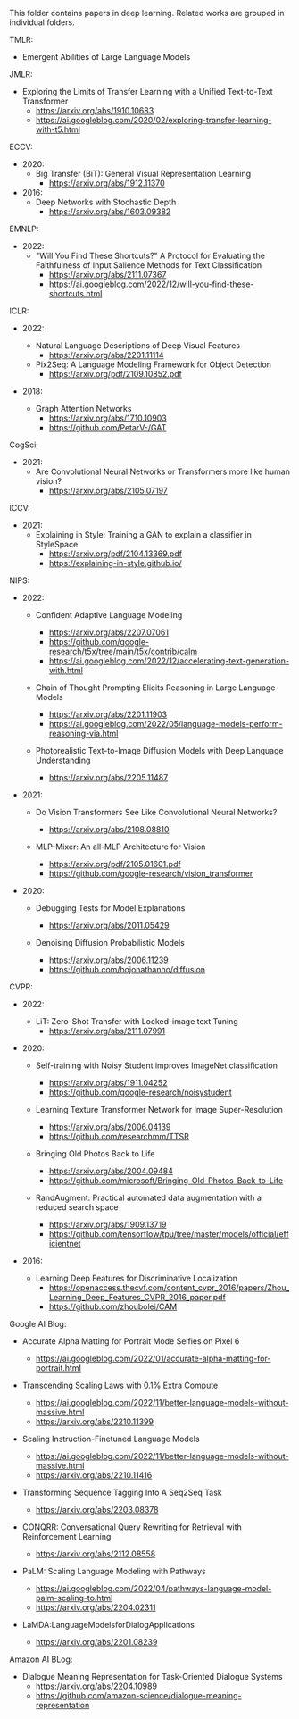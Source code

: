 This folder contains papers in deep learning.
Related works are grouped in individual folders.

TMLR:
-   Emergent Abilities of Large Language Models

JMLR:
-   Exploring the Limits of Transfer Learning with a Unified Text-to-Text Transformer
    -   https://arxiv.org/abs/1910.10683
    -   https://ai.googleblog.com/2020/02/exploring-transfer-learning-with-t5.html

ECCV:
-   2020:
    -   Big Transfer (BiT): General Visual Representation Learning
        -   https://arxiv.org/abs/1912.11370
-   2016:
    -   Deep Networks with Stochastic Depth
        -   https://arxiv.org/abs/1603.09382

EMNLP:
-   2022:
    -   "Will You Find These Shortcuts?" A Protocol for Evaluating the Faithfulness of Input Salience Methods for Text Classification
        -   https://arxiv.org/abs/2111.07367
        -   https://ai.googleblog.com/2022/12/will-you-find-these-shortcuts.html

ICLR:
-   2022:
    -   Natural Language Descriptions of Deep Visual Features
        - https://arxiv.org/abs/2201.11114
    -   Pix2Seq: A Language Modeling Framework for Object Detection
        -   https://arxiv.org/pdf/2109.10852.pdf

- 2018:
    - Graph Attention Networks
        - https://arxiv.org/abs/1710.10903
        - https://github.com/PetarV-/GAT

CogSci:
- 2021:
    - Are Convolutional Neural Networks or Transformers more like human vision?
        - https://arxiv.org/abs/2105.07197

ICCV:
- 2021:
    - Explaining in Style: Training a GAN to explain a classifier in StyleSpace
        - https://arxiv.org/pdf/2104.13369.pdf
        - https://explaining-in-style.github.io/

NIPS:
-   2022:
    -   Confident Adaptive Language Modeling
        -   https://arxiv.org/abs/2207.07061
        -   https://github.com/google-research/t5x/tree/main/t5x/contrib/calm
        -   https://ai.googleblog.com/2022/12/accelerating-text-generation-with.html

    -   Chain of Thought Prompting Elicits Reasoning in Large Language Models
        -   https://arxiv.org/abs/2201.11903
        -   https://ai.googleblog.com/2022/05/language-models-perform-reasoning-via.html

    -   Photorealistic Text-to-Image Diffusion Models with Deep Language Understanding
        -   https://arxiv.org/abs/2205.11487

- 2021:
    - Do Vision Transformers See Like Convolutional Neural Networks?
        - https://arxiv.org/abs/2108.08810

    - MLP-Mixer: An all-MLP Architecture for Vision
        - https://arxiv.org/pdf/2105.01601.pdf
        - https://github.com/google-research/vision_transformer

-   2020:
    -   Debugging Tests for Model Explanations
        -   https://arxiv.org/abs/2011.05429

    -   Denoising Diffusion Probabilistic Models
        -   https://arxiv.org/abs/2006.11239
        -   https://github.com/hojonathanho/diffusion

CVPR:
-   2022:
    -   LiT: Zero-Shot Transfer with Locked-image text Tuning
        -   https://arxiv.org/abs/2111.07991

- 2020:
    - Self-training with Noisy Student improves ImageNet classification
        - https://arxiv.org/abs/1911.04252
        - https://github.com/google-research/noisystudent

    - Learning Texture Transformer Network for Image Super-Resolution
        - https://arxiv.org/abs/2006.04139
        - https://github.com/researchmm/TTSR

    - Bringing Old Photos Back to Life
        - https://arxiv.org/abs/2004.09484
        - https://github.com/microsoft/Bringing-Old-Photos-Back-to-Life

    -   RandAugment: Practical automated data augmentation with a reduced search space
        -   https://arxiv.org/abs/1909.13719
        -   https://github.com/tensorflow/tpu/tree/master/models/official/efficientnet

- 2016:
    - Learning Deep Features for Discriminative Localization
        - https://openaccess.thecvf.com/content_cvpr_2016/papers/Zhou_Learning_Deep_Features_CVPR_2016_paper.pdf
        - https://github.com/zhoubolei/CAM

Google AI Blog:
-   Accurate Alpha Matting for Portrait Mode Selfies on Pixel 6
    -   https://ai.googleblog.com/2022/01/accurate-alpha-matting-for-portrait.html

-   Transcending Scaling Laws with 0.1% Extra Compute
    -   https://ai.googleblog.com/2022/11/better-language-models-without-massive.html
    -   https://arxiv.org/abs/2210.11399

-   Scaling Instruction-Finetuned Language Models
    -   https://ai.googleblog.com/2022/11/better-language-models-without-massive.html
    -   https://arxiv.org/abs/2210.11416

-   Transforming Sequence Tagging Into A Seq2Seq Task
    -   https://arxiv.org/abs/2203.08378

-   CONQRR: Conversational Query Rewriting for Retrieval with Reinforcement Learning
    -   https://arxiv.org/abs/2112.08558

-   PaLM: Scaling Language Modeling with Pathways
    -   https://ai.googleblog.com/2022/04/pathways-language-model-palm-scaling-to.html
    -   https://arxiv.org/abs/2204.02311

-   LaMDA:LanguageModelsforDialogApplications
    -   https://arxiv.org/abs/2201.08239

Amazon AI BLog:
-   Dialogue Meaning Representation for Task-Oriented Dialogue Systems
    -   https://arxiv.org/abs/2204.10989
    -   https://github.com/amazon-science/dialogue-meaning-representation
